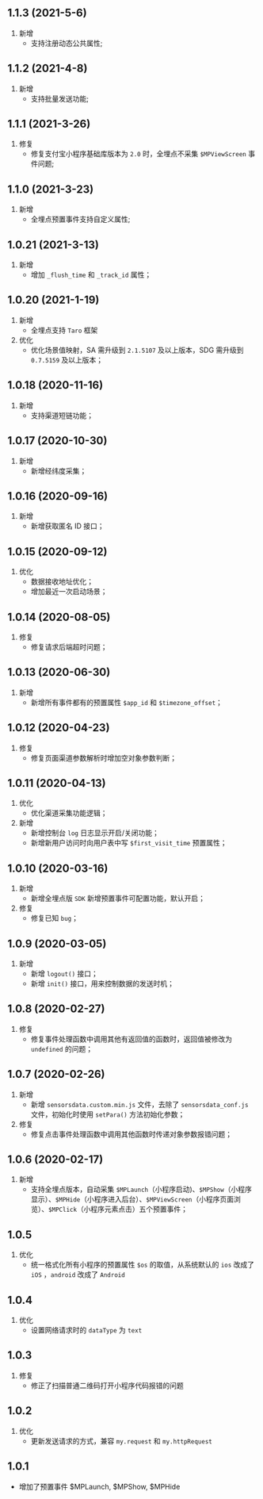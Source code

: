 ## 1.1.3 (2021-5-6)
1. 新增
    - 支持注册动态公共属性;

## 1.1.2 (2021-4-8)
1. 新增
    - 支持批量发送功能;

## 1.1.1 (2021-3-26)
1. 修复
    - 修复支付宝小程序基础库版本为 `2.0` 时，全埋点不采集 `$MPViewScreen` 事件问题;

## 1.1.0 (2021-3-23)
1. 新增
    - 全埋点预置事件支持自定义属性;

## 1.0.21 (2021-3-13)
1. 新增
    - 增加 `_flush_time` 和 `_track_id` 属性；

## 1.0.20 (2021-1-19)
1. 新增
    - 全埋点支持 `Taro` 框架
2. 优化
    - 优化场景值映射，SA 需升级到 `2.1.5107` 及以上版本，SDG 需升级到 `0.7.5159` 及以上版本；

## 1.0.18 (2020-11-16)
1. 新增
    - 支持渠道短链功能；

## 1.0.17 (2020-10-30)
1. 新增
    - 新增经纬度采集；

## 1.0.16 (2020-09-16)
1. 新增
    - 新增获取匿名 ID 接口；

## 1.0.15 (2020-09-12)
1. 优化
    - 数据接收地址优化；
    - 增加最近一次启动场景；

## 1.0.14 (2020-08-05)
1. 修复
    - 修复请求后端超时问题；

## 1.0.13 (2020-06-30)
1. 新增
    - 新增所有事件都有的预置属性 `$app_id` 和 `$timezone_offset`；

## 1.0.12 (2020-04-23)
1. 修复
    - 修复页面渠道参数解析时增加空对象参数判断；

## 1.0.11 (2020-04-13)
1. 优化
    - 优化渠道采集功能逻辑；
2. 新增
    - 新增控制台 `log` 日志显示开启/关闭功能；
    - 新增新用户访问时向用户表中写 `$first_visit_time` 预置属性；

## 1.0.10 (2020-03-16)
1. 新增
    - 新增全埋点版 `SDK` 新增预置事件可配置功能，默认开启；
2. 修复
    - 修复已知 `bug`；

## 1.0.9 (2020-03-05)
1. 新增
    - 新增 `logout()` 接口；
    - 新增 `init()` 接口，用来控制数据的发送时机；

## 1.0.8 (2020-02-27)
1. 修复
    - 修复事件处理函数中调用其他有返回值的函数时，返回值被修改为 `undefined` 的问题；

## 1.0.7 (2020-02-26)
1. 新增
    - 新增 `sensorsdata.custom.min.js` 文件，去除了 `sensorsdata_conf.js` 文件，初始化时使用 `setPara()` 方法初始化参数；
2. 修复
    - 修复点击事件处理函数中调用其他函数时传递对象参数报错问题；

## 1.0.6 (2020-02-17)
1. 新增
    - 支持全埋点版本，自动采集 `$MPLaunch`（小程序启动)、`$MPShow`（小程序显示）、`$MPHide`（小程序进入后台）、`$MPViewScreen`（小程序页面浏览）、`$MPClick`（小程序元素点击）五个预置事件；

## 1.0.5
1. 优化
    - 统一格式化所有小程序的预置属性 `$os` 的取值，从系统默认的 `ios` 改成了 `iOS` ，`android` 改成了 `Android`

## 1.0.4
1. 优化
    - 设置网络请求时的 `dataType` 为 `text`

## 1.0.3
1. 修复
    - 修正了扫描普通二维码打开小程序代码报错的问题

## 1.0.2
1. 优化
    - 更新发送请求的方式，兼容 `my.request` 和 `my.httpRequest`

## 1.0.1
* 增加了预置事件 $MPLaunch, $MPShow, $MPHide